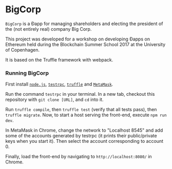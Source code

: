 # BigCorp

`BigCorp` is a Ðapp for managing shareholders and electing the president of the (not entirely real) company Big Corp.

This project was developed for a workshop on developing Ðapps on Ethereum held during the Blockchain Summer School 2017 at the University of Copenhagen.

It is based on the Truffle framework with webpack.

### Running BigCorp

First install [`node.js`](https://nodejs.org/en/), [`testrpc`](https://github.com/ethereumjs/testrpc), [`truffle`](http://truffleframework.com) and [`MetaMask`](https://metamask.io).

Run the command `testrpc` in your terminal. In a new tab, checkout this repository with `git clone [URL]`, and `cd` into it.

Run `truffle compile`, then `truffle test` (verify that all tests pass), then `truffle migrate`. Now, to start a host serving the front-end, execute `npm run dev`.

In MetaMask in Chrome, change the network to "Localhost 8545" and add some of the accounts generated by testrpc (it prints their public/private keys when you start it). Then select the account corresponding to account 0.

Finally, load the front-end by navigating to `http://localhost:8080/` in Chrome.
